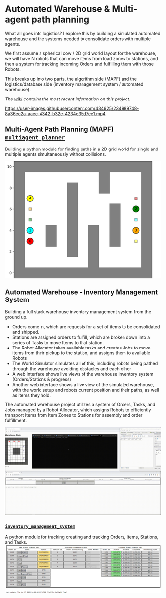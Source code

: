# Automated Warehouse & Multi-agent path planning

What all goes into logistics? I explore this by building a simulated automated warehouse and the systems needed to consolidate orders with multiple agents.

We first assume a spherical cow / 2D grid world layout for the warehouse, we will have N robots that can move items from load zones to stations, 
and then a system for tracking incoming Orders and fulfilling them with those Robots. 

This breaks up into two parts, the algorithm side (MAPF) and the logistics/database side (inventory management system / automated warehouse).

*The [wiki](https://github.com/Elucidation/mapf-multiagent-robot-planning/wiki) contains the most recent information on this project.*

https://user-images.githubusercontent.com/434925/234989748-8a36ec2a-aaec-4342-b32e-4234e35d7ee1.mp4

## Multi-Agent Path Planning (MAPF)  [`multiagent_planner`](dev/multiagent_planner/)
Building a python module for finding paths in a 2D grid world for single and multiple agents simultaneously without collisions.

![test1 animation](media/scenario4.gif)

## Automated Warehouse - Inventory Management System

Building a full stack warehouse inventory management system from the ground up. 

* Orders come in, which are requests for a set of items to be consolidated and shipped.
* Stations are assigned orders to fulfill, which are broken down into a series of Tasks to move Items to that station.
* The Robot Allocator takes available tasks and creates Jobs to move items from their pickup to the station, and assigns them to available Robots
* The World Simulator simulates all of this, including robots being pathed through the warehouse avoiding obstacles and each other
* A web interface shows live views of the warehouse inventory system (Orders/Stations & progress)
* Another web interface shows a live view of the simulated warehouse, with the world setup and robots current position and their paths, as well as items they hold.

The automated warehouse project utilizes a system of Orders, Tasks, and Jobs managed by a Robot Allocator, which assigns Robots to efficiently transport Items from Item Zones to Stations for assembly and order fulfillment.

![Example automated warehouse](media/media_automated_warehouse_example1.gif)

### [`inventory_management_system`](dev/inventory_management_system/)

A python module for tracking creating and tracking Orders, Items, Stations, and Tasks.
![IMS Web UI](media/ims_example.png)

###

